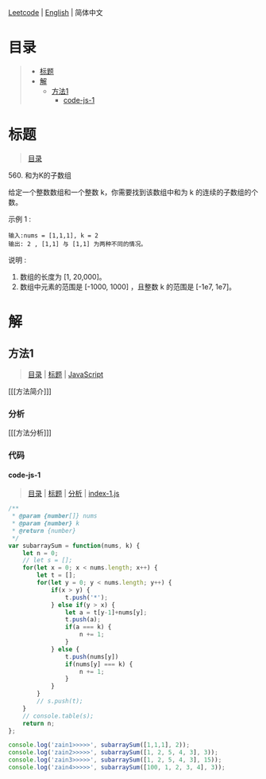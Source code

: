 [Leetcode](../README.CN.md) | [English](./README.md) | 简体中文

# 目录

>- [标题](#标题)
>- [解](#解)
>    - [方法1](#方法1)
>        - [code-js-1](#code-js-1)

# 标题

>[目录](#目录)

560.&nbsp;和为K的子数组

给定一个整数数组和一个整数 k，你需要找到该数组中和为 k 的连续的子数组的个数。

示例 1 :
```
输入:nums = [1,1,1], k = 2
输出: 2 , [1,1] 与 [1,1] 为两种不同的情况。
```

说明 :
1. 数组的长度为 [1, 20,000]。
2. 数组中元素的范围是 [-1000, 1000] ，且整数 k 的范围是 [-1e7, 1e7]。

# 解

## 方法1

>[目录](#目录) | [标题](#标题) | [JavaScript](#code-js-1)

[[[方法简介]]]

### 分析

[[[方法分析]]]

### 代码

#### code-js-1

>[目录](#目录) | [标题](#标题) | [分析](#方法1) | [index-1.js](./index-1.js "index-1.js")

```JavaScript
/**
 * @param {number[]} nums
 * @param {number} k
 * @return {number}
 */
var subarraySum = function(nums, k) {
    let n = 0;
    // let s = [];
    for(let x = 0; x < nums.length; x++) {
        let t = [];
        for(let y = 0; y < nums.length; y++) {
            if(x > y) {
                t.push('*');
            } else if(y > x) {
                let a = t[y-1]+nums[y];
                t.push(a);
                if(a === k) {
                    n += 1;
                }
            } else {
                t.push(nums[y])
                if(nums[y] === k) {
                    n += 1;
                }
            }
        }
        // s.push(t);
    }
    // console.table(s);
    return n;
};

console.log('zain1>>>>>', subarraySum([1,1,1], 2));
console.log('zain2>>>>>', subarraySum([1, 2, 5, 4, 3], 3));
console.log('zain3>>>>>', subarraySum([1, 2, 5, 4, 3], 15));
console.log('zain4>>>>>', subarraySum([100, 1, 2, 3, 4], 3));

```
